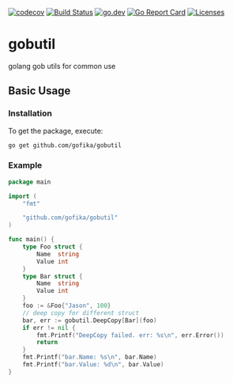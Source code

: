 [![codecov](https://codecov.io/gh/gofika/gobutil/branch/main/graph/badge.svg)](https://codecov.io/gh/gofika/gobutil)
[![Build Status](https://github.com/gofika/gobutil/workflows/build/badge.svg)](https://github.com/gofika/gobutil)
[![go.dev](https://img.shields.io/badge/go.dev-reference-007d9c?logo=go&logoColor=white)](https://pkg.go.dev/github.com/gofika/gobutil)
[![Go Report Card](https://goreportcard.com/badge/github.com/gofika/gobutil)](https://goreportcard.com/report/github.com/gofika/gobutil)
[![Licenses](https://img.shields.io/github/license/gofika/gobutil)](LICENSE)

# gobutil

golang gob utils for common use


## Basic Usage

### Installation

To get the package, execute:

```bash
go get github.com/gofika/gobutil
```

### Example

```go
package main

import (
	"fmt"

	"github.com/gofika/gobutil"
)

func main() {
	type Foo struct {
		Name  string
		Value int
	}
	type Bar struct {
		Name  string
		Value int
	}
	foo := &Foo{"Jason", 100}
	// deep copy for different struct
	bar, err := gobutil.DeepCopy[Bar](foo)
	if err != nil {
		fmt.Printf("DeepCopy failed. err: %s\n", err.Error())
		return
	}
	fmt.Printf("bar.Name: %s\n", bar.Name)
	fmt.Printf("bar.Value: %d\n", bar.Value)
}
```